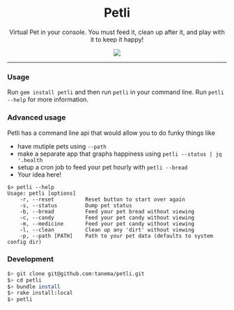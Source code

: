 <p align="center">
  <h1 align="center">Petli</h1>
  <p align="center">Virtual Pet in your console. You must feed it, clean up after it, and play with it to keep it happy!</p>
  <p align="center">
    <img src="https://media.giphy.com/media/pwtUe2wVhgpQIK5puU/giphy.gif"/>
  </p>
</p>

---
### Usage

Run `gem install petli` and then run `petli` in your command line. Run `petli --help` for more information.

### Advanced usage

Petli has a command line api that would allow you to do funky things like
- have mutiple pets using `--path`
- make a separate app that graphs happiness using `petli --status | jq '.health`
- setup a cron job to feed your pet hourly with `petli --bread`
- Your idea here!

```
$> petli --help
Usage: petli [options]
    -r, --reset          Reset button to start over again
    -s, --status         Dump pet status
    -b, --bread          Feed your pet bread without viewing
    -c, --candy          Feed your pet candy without viewing
    -m, --medicine       Feed your pet candy without viewing
    -l, --clean          Clean up any 'dirt' without viewing
    -p, --path [PATH]    Path to your pet data (defaults to system config dir)
```

### Development

```bash
$> git clone git@github.com:tanema/petli.git
$> cd petli
$> bundle install
$> rake install:local
$> petli
```
